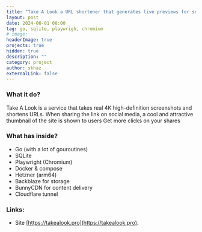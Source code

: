 ```yaml
---
title: "Take A Look a URL shortener that generates live previews for social media"
layout: post
date: 2024-06-01 00:00
tag: go, sqlite, playwrigh, chromium
# image:
headerImage: true
projects: true
hidden: true
description: ""
category: project
author: skhaz
externalLink: false
---
```


### What it do?

Take A Look is a service that takes real 4K high-definition screenshots and shortens URLs. When sharing the link on social media, a cool and attractive thumbnail of the site is shown to users Get more clicks on your shares

### What has inside?

-   Go (with a lot of gouroutines)
-   SQLite
-   Playwright (Chromium)
-   Docker & compose
-   Hetzner (arm64)
-   Backblaze for storage
-   BunnyCDN for content delivery
-   Cloudflare tunnel

### Links:

-   Site [https://takealook.pro](https://takealook.pro).
